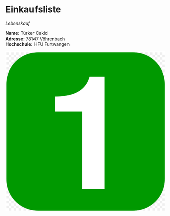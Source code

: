 # Einkaufsliste

*Lebenskauf*

**Name:** Türker Cakici  
**Adresse:** 78147 Vöhrenbach  
**Hochschule:** HFU Furtwangen  

![texttexttext](https://github.com/cakicitu/Einkaufsliste/blob/Branch1/1.PNG "Bild1")
